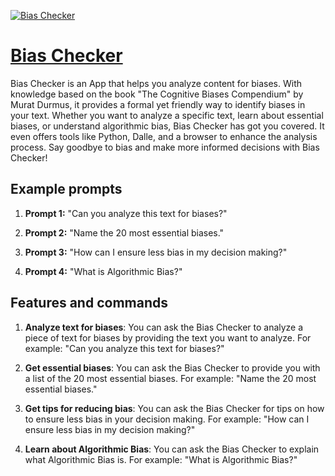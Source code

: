 [![Bias Checker](https://files.oaiusercontent.com/file-4N0N56rZdysmLhrOemrFsqwG?se=2123-10-17T17%3A18%3A30Z&sp=r&sv=2021-08-06&sr=b&rscc=max-age%3D31536000%2C%20immutable&rscd=attachment%3B%20filename%3DThe%2520Cognitive%2520Bias%2520Compendium.png&sig=Io1ZVCIVR9U8lKrQeRkLw9ioRdzDPKw3YBogoH2af5I%3D)](https://chat.openai.com/g/g-FI22YAZb1-bias-checker)

# [Bias Checker](https://chat.openai.com/g/g-FI22YAZb1-bias-checker)

Bias Checker is an App that helps you analyze content for biases. With knowledge based on the book "The Cognitive Biases Compendium" by Murat Durmus, it provides a formal yet friendly way to identify biases in your text. Whether you want to analyze a specific text, learn about essential biases, or understand algorithmic bias, Bias Checker has got you covered. It even offers tools like Python, Dalle, and a browser to enhance the analysis process. Say goodbye to bias and make more informed decisions with Bias Checker!

## Example prompts

1. **Prompt 1:** "Can you analyze this text for biases?"

2. **Prompt 2:** "Name the 20 most essential biases."

3. **Prompt 3:** "How can I ensure less bias in my decision making?"

4. **Prompt 4:** "What is Algorithmic Bias?"

## Features and commands

1. **Analyze text for biases**: You can ask the Bias Checker to analyze a piece of text for biases by providing the text you want to analyze. For example: "Can you analyze this text for biases?"

2. **Get essential biases**: You can ask the Bias Checker to provide you with a list of the 20 most essential biases. For example: "Name the 20 most essential biases."

3. **Get tips for reducing bias**: You can ask the Bias Checker for tips on how to ensure less bias in your decision making. For example: "How can I ensure less bias in my decision making?"

4. **Learn about Algorithmic Bias**: You can ask the Bias Checker to explain what Algorithmic Bias is. For example: "What is Algorithmic Bias?"